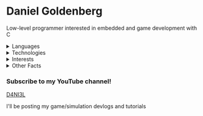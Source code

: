 # Daniel Goldenberg

Low-level programmer interested in embedded and game development with C

<details>
<summary>Languages</summary>

- C/C++
- Go
- Python
- JavaScript
- Java
- C#
- HTML/SCSS

<br>

- English
- Russian
- Ukrainian (Partially)
- Spanish (Partially)
</details>

<details>
<summary>Technologies</summary>

- React.js/Next.js
- Raylib
- SFML
- Flask
- Unity
- Godot
</details>

<details>
<summary>Interests</summary>
   
- Physics & Engineering
- Business & Economics
- Culture & Politics
- BJJ & Judo
</details>

<details>
<summary>Other Facts</summary>

- Age: 17
- Date of Birth: July 4th, 1776
- State: Florida, USA
- Currently Reading...
   - *Basic Economics* by Thomas Sowell
   - *A Conflict of Visions* by Thomas Sowell
   - *Superintelligence* by Nick Bostrom
</details>

### Subscribe to my YouTube channel!
[D4NI3L](https://www.youtube.com/channel/UCah4qBil59HnU_k6YiTAAjA?sub_confirmation=1)

I'll be posting my game/simulation devlogs and tutorials
